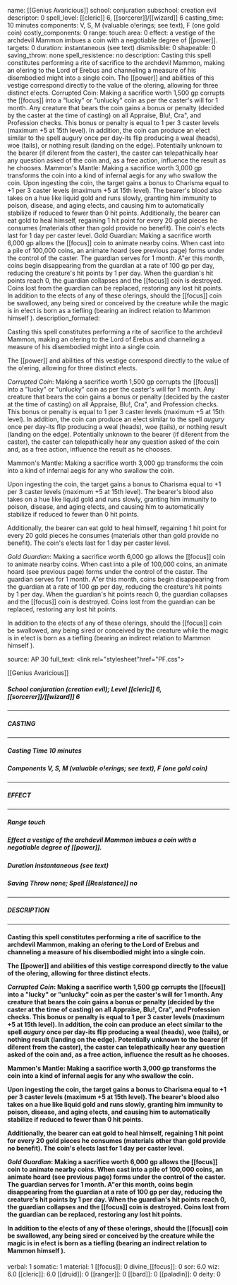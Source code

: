 name: [[Genius Avaricious]]
school: conjuration
subschool: creation evil
descriptor: 0
spell_level: [[cleric]] 6, [[sorcerer]]/[[wizard]] 6
casting_time: 10 minutes
components: V, S, M (valuable o!erings; see text), F (one gold coin)
costly_components: 0
range: touch
area: 0
effect: a vestige of the archdevil Mammon imbues a coin with a negotiable degree of [[power]].
targets: 0
duration: instantaneous (see text)
dismissible: 0
shapeable: 0
saving_throw: none
spell_resistence: no
description: Casting this spell constitutes performing a rite of sacrifice to the archdevil Mammon, making an o!ering to the Lord of Erebus and channeling a measure of his disembodied might into a single coin.  The [[power]] and abilities of this vestige correspond directly to the value of the o!ering, allowing for three distinct e!ects.  Corrupted Coin: Making a sacrifice worth 1,500 gp corrupts the [[focus]] into a "lucky" or "unlucky" coin as per the caster's will for 1 month. Any creature that bears the coin gains a bonus or penalty (decided by the caster at the time of casting) on all Appraise, Blu!, Cra", and Profession checks. This bonus or penalty is equal to 1 per 3 caster levels (maximum +5 at 15th level). In addition, the coin can produce an e!ect similar to the spell augury once per day-its flip producing a weal (heads), woe (tails), or nothing result (landing on the edge). Potentially unknown to the bearer (if di!erent from the caster), the caster can telepathically hear any question asked of the coin and, as a free action, influence the result as he chooses.  Mammon's Mantle: Making a sacrifice worth 3,000 gp transforms the coin into a kind of infernal aegis for any who swallow the coin.  Upon ingesting the coin, the target gains a bonus to Charisma equal to +1 per 3 caster levels (maximum +5 at 15th level). The bearer's blood also takes on a hue like liquid gold and runs slowly, granting him immunity to poison, disease, and aging e!ects, and causing him to automatically stabilize if reduced to fewer than 0 hit points.  Additionally, the bearer can eat gold to heal himself, regaining 1 hit point for every 20 gold pieces he consumes (materials other than gold provide no benefit). The coin's e!ects last for 1 day per caster level.  Gold Guardian: Making a sacrifice worth 6,000 gp allows the [[focus]] coin to animate nearby coins. When cast into a pile of 100,000 coins, an animate hoard (see previous page) forms under the control of the caster. The guardian serves for 1 month. A"er this month, coins begin disappearing from the guardian at a rate of 100 gp per day, reducing the creature's hit points by 1 per day. When the guardian's hit points reach 0, the guardian collapses and the [[focus]] coin is destroyed. Coins lost from the guardian can be replaced, restoring any lost hit points.  In addition to the e!ects of any of these o!erings, should the [[focus]] coin be swallowed, any being sired or conceived by the creature while the magic is in e!ect is born as a tiefling (bearing an indirect relation to Mammon himself ).
description_formated: <p>Casting this spell constitutes performing a rite of sacrifice to the archdevil Mammon, making an o!ering to the Lord of Erebus and channeling a measure of his disembodied might into a single coin.</p><p>The [[power]] and abilities of this vestige correspond directly to the value of the o!ering, allowing for three distinct e!ects.</p><p><i>Corrupted Coin</i>: Making a sacrifice worth 1,500 gp corrupts the [[focus]] into a "lucky" or "unlucky" coin as per the caster's will for 1 month. Any creature that bears the coin gains a bonus or penalty (decided by the caster at the time of casting) on all Appraise, Blu!, Cra", and Profession checks. This bonus or penalty is equal to 1 per 3 caster levels (maximum +5 at 15th level). In addition, the coin can produce an e!ect similar to the spell <i>augury</i> once per day-its flip producing a weal (heads), woe (tails), or nothing result (landing on the edge). Potentially unknown to the bearer (if di!erent from the caster), the caster can telepathically hear any question asked of the coin and, as a free action, influence the result as he chooses.</p><p>Mammon's Mantle: Making a sacrifice worth 3,000 gp transforms the coin into a kind of infernal aegis for any who swallow the coin.</p><p>Upon ingesting the coin, the target gains a bonus to Charisma equal to +1 per 3 caster levels (maximum +5 at 15th level). The bearer's blood also takes on a hue like liquid gold and runs slowly, granting him immunity to poison, disease, and aging e!ects, and causing him to automatically stabilize if reduced to fewer than 0 hit points.</p><p>Additionally, the bearer can eat gold to heal himself, regaining 1 hit point for every 20 gold pieces he consumes (materials other than gold provide no benefit). The coin's e!ects last for 1 day per caster level.</p><p><i>Gold Guardian</i>: Making a sacrifice worth 6,000 gp allows the [[focus]] coin to animate nearby coins. When cast into a pile of 100,000 coins, an animate hoard (see previous page) forms under the control of the caster. The guardian serves for 1 month. A"er this month, coins begin disappearing from the guardian at a rate of 100 gp per day, reducing the creature's hit points by 1 per day. When the guardian's hit points reach 0, the guardian collapses and the [[focus]] coin is destroyed. Coins lost from the guardian can be replaced, restoring any lost hit points.</p><p>In addition to the e!ects of any of these o!erings, should the [[focus]] coin be swallowed, any being sired or conceived by the creature while the magic is in e!ect is born as a tiefling (bearing an indirect relation to Mammon himself ).</p>
source: AP 30
full_text: <link rel="stylesheet"href="PF.css"><div class="heading"><p class="alignleft">[[Genius Avaricious]]</p><div style="clear: both;"></div></div><div><h5><b>School </b>conjuration (creation evil); <b>Level </b>[[cleric]] 6, [[sorcerer]]/[[wizard]] 6</h5></div><hr/><div><h5><b>CASTING</b></h5></div><hr/><div><h5><b>Casting Time </b>10 minutes</h5><h5><b>Components </b>V, S, M (valuable o!erings; see text), F (one gold coin)</h5></div><hr/><div><h5><b>EFFECT</b></h5></div><hr/><div><h5><b>Range </b>touch</h5><h5><b>Effect </b>a vestige of the archdevil Mammon imbues a coin with a negotiable degree of [[power]].</h5><h5><b>Duration </b>instantaneous (see text)</h5><h5><b>Saving Throw </b>none; <b>Spell [[Resistance]] </b>no</h5></div><hr/><div><h5><b>DESCRIPTION</b></h5></div><hr/><div><h4><p>Casting this spell constitutes performing a rite of sacrifice to the archdevil Mammon, making an o!ering to the Lord of Erebus and channeling a measure of his disembodied might into a single coin.</p><p>The [[power]] and abilities of this vestige correspond directly to the value of the o!ering, allowing for three distinct e!ects.</p><p><i>Corrupted Coin</i>: Making a sacrifice worth 1,500 gp corrupts the [[focus]] into a "lucky" or "unlucky" coin as per the caster's will for 1 month. Any creature that bears the coin gains a bonus or penalty (decided by the caster at the time of casting) on all Appraise, Blu!, Cra", and Profession checks. This bonus or penalty is equal to 1 per 3 caster levels (maximum +5 at 15th level). In addition, the coin can produce an e!ect similar to the spell <i>augury</i> once per day-its flip producing a weal (heads), woe (tails), or nothing result (landing on the edge). Potentially unknown to the bearer (if di!erent from the caster), the caster can telepathically hear any question asked of the coin and, as a free action, influence the result as he chooses.</p><p>Mammon's Mantle: Making a sacrifice worth 3,000 gp transforms the coin into a kind of infernal aegis for any who swallow the coin.</p><p>Upon ingesting the coin, the target gains a bonus to Charisma equal to +1 per 3 caster levels (maximum +5 at 15th level). The bearer's blood also takes on a hue like liquid gold and runs slowly, granting him immunity to poison, disease, and aging e!ects, and causing him to automatically stabilize if reduced to fewer than 0 hit points.</p><p>Additionally, the bearer can eat gold to heal himself, regaining 1 hit point for every 20 gold pieces he consumes (materials other than gold provide no benefit). The coin's e!ects last for 1 day per caster level.</p><p><i>Gold Guardian</i>: Making a sacrifice worth 6,000 gp allows the [[focus]] coin to animate nearby coins. When cast into a pile of 100,000 coins, an animate hoard (see previous page) forms under the control of the caster. The guardian serves for 1 month. A"er this month, coins begin disappearing from the guardian at a rate of 100 gp per day, reducing the creature's hit points by 1 per day. When the guardian's hit points reach 0, the guardian collapses and the [[focus]] coin is destroyed. Coins lost from the guardian can be replaced, restoring any lost hit points.</p><p>In addition to the e!ects of any of these o!erings, should the [[focus]] coin be swallowed, any being sired or conceived by the creature while the magic is in e!ect is born as a tiefling (bearing an indirect relation to Mammon himself ).</p></h4></div>
verbal: 1
somatic: 1
material: 1
[[focus]]: 0
divine_[[focus]]: 0
sor: 6.0
wiz: 6.0
[[cleric]]: 6.0
[[druid]]: 0
[[ranger]]: 0
[[bard]]: 0
[[paladin]]: 0
deity: 0
